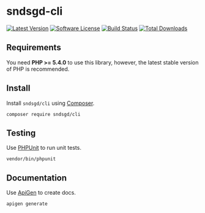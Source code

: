 # sndsgd-cli

[![Latest Version](https://img.shields.io/github/release/sndsgd/sndsgd-cli.svg?style=flat-square)](https://github.com/sndsgd/sndsgd-cli/releases)
[![Software License](https://img.shields.io/badge/license-MIT-brightgreen.svg?style=flat-square)](https://github.com/sndsgd/sndsgd-cli/LICENSE)
[![Build Status](https://img.shields.io/travis/sndsgd/sndsgd-cli/master.svg?style=flat-square)](https://travis-ci.org/sndsgd/sndsgd-cli)
[![Total Downloads](https://img.shields.io/packagist/dt/sndsgd/cli.svg?style=flat-square)](https://packagist.org/packages/sndsgd/cli)

## Requirements

You need **PHP >= 5.4.0** to use this library, however, the latest stable version of PHP is recommended.


## Install

Install `sndsgd/cli` using [Composer](https://getcomposer.org/).

```
composer require sndsgd/cli
```

## Testing

Use [PHPUnit](https://phpunit.de/) to run unit tests.

```
vendor/bin/phpunit
```


## Documentation

Use [ApiGen](http://apigen.org/) to create docs.

```
apigen generate
```
